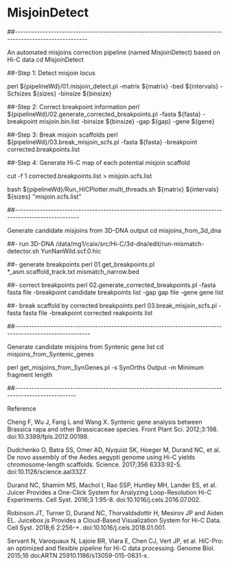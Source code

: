 # MisjoinDetect 

##--------------------------------------------------------------------------------------------------------

An automated misjoins correction pipeline (named MisjoinDetect) based on Hi-C data
cd MisjoinDetect

##-Step 1: Detect misjoin locus

perl  ${pipelineWd}/01.misjoin_detect.pl  -matrix ${matrix} -bed ${intervals} -Scfsizes ${sizes} -binsize ${binsize}

##-Step 2: Correct breakpoint information
perl ${pipelineWd}/02.generate_corrected_breakpoints.pl -fasta ${fasta}  -breakpoint misjoin.bin.list -binsize ${binsize}  -gap ${gap}  -gene  ${gene}

##-Step 3: Break misjoin scaffolds
perl ${pipelineWd}/03.break_misjoin_scfs.pl  -fasta  ${fasta}  -breakpoint  corrected.breakpoints.list

##-Step 4: Generate Hi-C map of each potential misjoin scaffold

cut -f 1 corrected.breakpoints.list > misjoin.scfs.list

bash ${pipelineWd}/Run_HiCPlotter.multi_threads.sh  ${matrix} ${intervals} ${sizes} "misjoin.scfs.list"

##-----------------------------------------------------------------------------------------------------

Generate candidate misjoins from 3D-DNA output
cd misjoins_from_3d_dna

##- run 3D-DNA
/data/mg1/caix/src/Hi-C/3d-dna/edit/run-mismatch-detector.sh  YunNanWild.scf.0.hic  

##- generate breakpoints 
perl  01.get_breakpoints.pl  *_asm.scaffold_track.txt  mismatch_narrow.bed

##- correct breakpoints
perl  02.generate_corrected_breakpoints.pl -fasta  fasta file  -breakpoint  candidate breakpoints list  -gap gap file  -gene  gene list  

##- break scaffold by corrected breakpoints
perl  03.break_misjoin_scfs.pl   -fasta   fasta file   -breakpoint   corrected reakpoints list 

##---------------------------------------------------------------------------------------------------------

Generate candidate misjoins from Syntenic gene list
cd misjoins_from_Syntenic_genes
 
perl  get_misjoins_from_SynGenes.pl -s SynOrths Output   -m Minimum fragment length
 
##----------------------------------------------------------------------------------------------------

Reference

Cheng F, Wu J, Fang L and Wang X. Syntenic gene analysis between Brassica rapa and other Brassicaceae species. Front Plant Sci. 2012;3:198. doi:10.3389/fpls.2012.00198.

Dudchenko O, Batra SS, Omer AD, Nyquist SK, Hoeger M, Durand NC, et al. De novo assembly of the Aedes aegypti genome using Hi-C yields chromosome-length scaffolds. Science. 2017;356 6333:92-5. doi:10.1126/science.aal3327.

Durand NC, Shamim MS, Machol I, Rao SSP, Huntley MH, Lander ES, et al. Juicer Provides a One-Click System for Analyzing Loop-Resolution Hi-C Experiments. Cell Syst. 2016;3 1:95-8. doi:10.1016/j.cels.2016.07.002.

Robinson JT, Turner D, Durand NC, Thorvaldsdottir H, Mesirov JP and Aiden EL. Juicebox.js Provides a Cloud-Based Visualization System for Hi-C Data. Cell Syst. 2018;6 2:256-+. doi:10.1016/j.cels.2018.01.001.

Servant N, Varoquaux N, Lajoie BR, Viara E, Chen CJ, Vert JP, et al. HiC-Pro: an optimized and flexible pipeline for Hi-C data processing. Genome Biol. 2015;16  doi:ARTN 25910.1186/s13059-015-0831-x.
